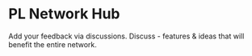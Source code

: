 # PL Network Hub
Add your feedback via discussions.
Discuss - features &amp; ideas that will benefit the entire network.
